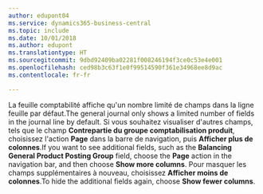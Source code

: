 ```yaml
---
author: edupont04
ms.service: dynamics365-business-central
ms.topic: include
ms.date: 10/01/2018
ms.author: edupont
ms.translationtype: HT
ms.sourcegitcommit: 9dbd92409ba02281f008246194f3ce0c53e4e001
ms.openlocfilehash: ced98b3c63f1e0f99514590f361e34968ee8d9ac
ms.contentlocale: fr-fr

---
```

<span data-ttu-id="61271-101">La feuille comptabilité affiche qu'un nombre limité de champs dans la ligne feuille par défaut.</span><span class="sxs-lookup"><span data-stu-id="61271-101">The general journal only shows a limited number of fields in the journal line by default.</span></span> <span data-ttu-id="61271-102">Si vous souhaitez visualiser d'autres champs, tels que le champ **Contrepartie du groupe comptabilisation produit**, choisissez l'action **Page** dans la barre de navigation, puis **Afficher plus de colonnes**.</span><span class="sxs-lookup"><span data-stu-id="61271-102">If you want to see additional fields, such as the **Balancing General Product Posting Group** field, choose the **Page** action in the navigation bar, and then choose **Show more columns**.</span></span> <span data-ttu-id="61271-103">Pour masquer les champs supplémentaires à nouveau, choisissez **Afficher moins de colonnes**.</span><span class="sxs-lookup"><span data-stu-id="61271-103">To hide the additional fields again, choose **Show fewer columns**.</span></span>  


